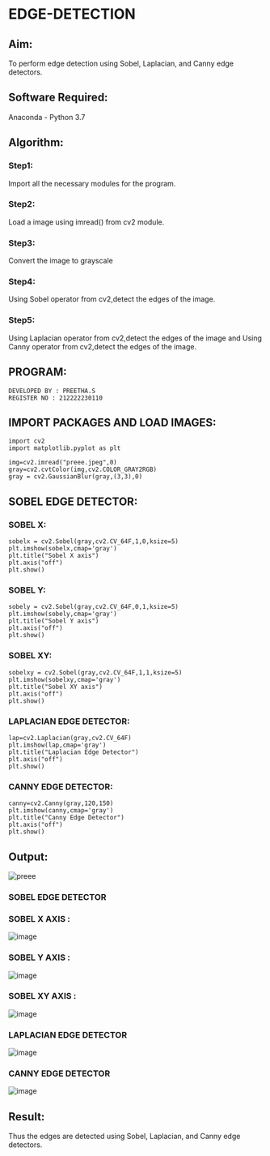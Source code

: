 # EDGE-DETECTION
## Aim:
To perform edge detection using Sobel, Laplacian, and Canny edge detectors.

## Software Required:
Anaconda - Python 3.7

## Algorithm:
### Step1:
Import all the necessary modules for the program.

### Step2:
Load a image using imread() from cv2 module.

### Step3:
Convert the image to grayscale

### Step4:
Using Sobel operator from cv2,detect the edges of the image.

### Step5:

Using Laplacian operator from cv2,detect the edges of the image and Using Canny operator from cv2,detect the edges of the image.

## PROGRAM:

```
DEVELOPED BY : PREETHA.S
REGISTER NO : 212222230110

```
## IMPORT PACKAGES AND LOAD IMAGES:

```
import cv2
import matplotlib.pyplot as plt

img=cv2.imread("preee.jpeg",0)
gray=cv2.cvtColor(img,cv2.COLOR_GRAY2RGB)
gray = cv2.GaussianBlur(gray,(3,3),0)

```
## SOBEL EDGE DETECTOR:

### SOBEL X:
```
sobelx = cv2.Sobel(gray,cv2.CV_64F,1,0,ksize=5)
plt.imshow(sobelx,cmap='gray')
plt.title("Sobel X axis")
plt.axis("off")
plt.show()
```

### SOBEL Y:
```
sobely = cv2.Sobel(gray,cv2.CV_64F,0,1,ksize=5)
plt.imshow(sobely,cmap='gray')
plt.title("Sobel Y axis")
plt.axis("off")
plt.show()
```

### SOBEL XY:
```
sobelxy = cv2.Sobel(gray,cv2.CV_64F,1,1,ksize=5)
plt.imshow(sobelxy,cmap='gray')
plt.title("Sobel XY axis")
plt.axis("off")
plt.show()

```

### LAPLACIAN EDGE DETECTOR:
```
lap=cv2.Laplacian(gray,cv2.CV_64F)
plt.imshow(lap,cmap='gray')
plt.title("Laplacian Edge Detector")
plt.axis("off")
plt.show()
```

### CANNY EDGE DETECTOR:
```
canny=cv2.Canny(gray,120,150)
plt.imshow(canny,cmap='gray')
plt.title("Canny Edge Detector")
plt.axis("off")
plt.show()

```

## Output:

![preee](https://github.com/Preetha-Senthamilan/EDGE-DETECTION/assets/119390282/6bcf9256-82f1-45ae-9186-f9d545a62595)


### SOBEL EDGE DETECTOR

### SOBEL X AXIS :

![image](https://github.com/Preetha-Senthamilan/EDGE-DETECTION/assets/119390282/1caccd95-7515-48cd-9dfe-6e3e38639ba3)

### SOBEL Y AXIS :

![image](https://github.com/Preetha-Senthamilan/EDGE-DETECTION/assets/119390282/a46c8b8d-a04b-4c0c-9423-71c4c39922bb)

### SOBEL XY AXIS :

![image](https://github.com/Preetha-Senthamilan/EDGE-DETECTION/assets/119390282/e9f20059-a640-44fa-8a11-123f51637f4b)


### LAPLACIAN EDGE DETECTOR

![image](https://github.com/Preetha-Senthamilan/EDGE-DETECTION/assets/119390282/c2d264d0-70c1-4d5d-ad48-b697f1bf8f67)



### CANNY EDGE DETECTOR

![image](https://github.com/Preetha-Senthamilan/EDGE-DETECTION/assets/119390282/6a392724-ba6a-4a71-b0fe-4792544f2a97)


## Result:
Thus the edges are detected using Sobel, Laplacian, and Canny edge detectors.
